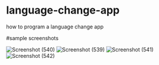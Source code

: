 # language-change-app
how to program a language change app

#sample screenshots


![Screenshot (540)](https://user-images.githubusercontent.com/44635651/173175257-109be9c5-5094-4e7d-aca1-474e90bd6287.png)
![Screenshot (539)](https://user-images.githubusercontent.com/44635651/173175252-9330e5d0-5d97-449b-8a2b-caf53a111332.png)
![Screenshot (541)](https://user-images.githubusercontent.com/44635651/173175259-f3daaa91-1b1f-4350-94d4-d1a33e8b9692.png)
![Screenshot (542)](https://user-images.githubusercontent.com/44635651/173175260-7a958d07-297d-44fd-9455-e20067e72893.png)
